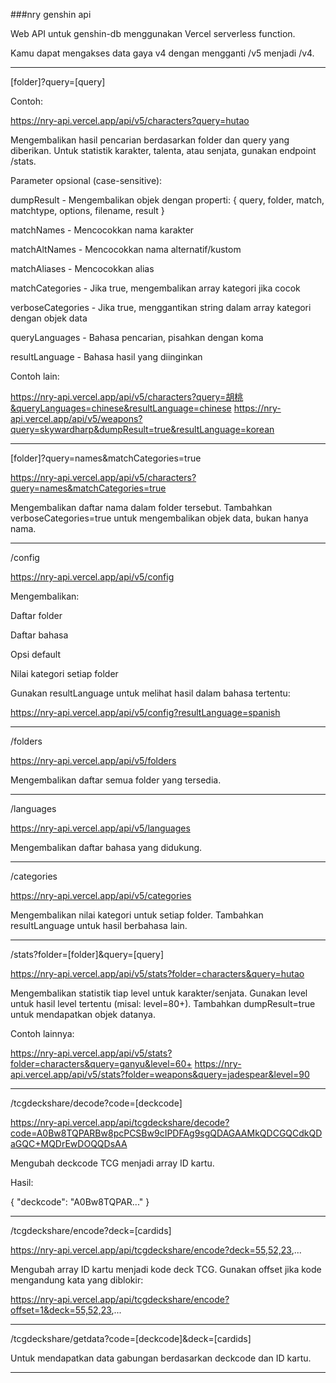 
###nry genshin api

Web API untuk genshin-db menggunakan Vercel serverless function.

Kamu dapat mengakses data gaya v4 dengan mengganti /v5 menjadi /v4.


---

[folder]?query=[query]

Contoh:

https://nry-api.vercel.app/api/v5/characters?query=hutao

Mengembalikan hasil pencarian berdasarkan folder dan query yang diberikan.
Untuk statistik karakter, talenta, atau senjata, gunakan endpoint /stats.

Parameter opsional (case-sensitive):

dumpResult - Mengembalikan objek dengan properti: { query, folder, match, matchtype, options, filename, result }

matchNames - Mencocokkan nama karakter

matchAltNames - Mencocokkan nama alternatif/kustom

matchAliases - Mencocokkan alias

matchCategories - Jika true, mengembalikan array kategori jika cocok

verboseCategories - Jika true, menggantikan string dalam array kategori dengan objek data

queryLanguages - Bahasa pencarian, pisahkan dengan koma

resultLanguage - Bahasa hasil yang diinginkan


Contoh lain:

https://nry-api.vercel.app/api/v5/characters?query=胡桃&queryLanguages=chinese&resultLanguage=chinese
https://nry-api.vercel.app/api/v5/weapons?query=skywardharp&dumpResult=true&resultLanguage=korean


---

[folder]?query=names&matchCategories=true

https://nry-api.vercel.app/api/v5/characters?query=names&matchCategories=true

Mengembalikan daftar nama dalam folder tersebut.
Tambahkan verboseCategories=true untuk mengembalikan objek data, bukan hanya nama.


---

/config

https://nry-api.vercel.app/api/v5/config

Mengembalikan:

Daftar folder

Daftar bahasa

Opsi default

Nilai kategori setiap folder


Gunakan resultLanguage untuk melihat hasil dalam bahasa tertentu:

https://nry-api.vercel.app/api/v5/config?resultLanguage=spanish


---

/folders

https://nry-api.vercel.app/api/v5/folders

Mengembalikan daftar semua folder yang tersedia.


---

/languages

https://nry-api.vercel.app/api/v5/languages

Mengembalikan daftar bahasa yang didukung.


---

/categories

https://nry-api.vercel.app/api/v5/categories

Mengembalikan nilai kategori untuk setiap folder.
Tambahkan resultLanguage untuk hasil berbahasa lain.


---

/stats?folder=[folder]&query=[query]

https://nry-api.vercel.app/api/v5/stats?folder=characters&query=hutao

Mengembalikan statistik tiap level untuk karakter/senjata.
Gunakan level untuk hasil level tertentu (misal: level=80+).
Tambahkan dumpResult=true untuk mendapatkan objek datanya.

Contoh lainnya:

https://nry-api.vercel.app/api/v5/stats?folder=characters&query=ganyu&level=60+
https://nry-api.vercel.app/api/v5/stats?folder=weapons&query=jadespear&level=90


---

/tcgdeckshare/decode?code=[deckcode]

https://nry-api.vercel.app/api/tcgdeckshare/decode?code=A0Bw8TQPARBw8pcPCSBw9cIPDFAg9sgQDAGAAMkQDCGQCdkQDaGQC+MQDrEwDOQQDsAA

Mengubah deckcode TCG menjadi array ID kartu.

Hasil:

{
  "deckcode": "A0Bw8TQPAR..."
}


---

/tcgdeckshare/encode?deck=[cardids]

https://nry-api.vercel.app/api/tcgdeckshare/encode?deck=55,52,23,...

Mengubah array ID kartu menjadi kode deck TCG.
Gunakan offset jika kode mengandung kata yang diblokir:

https://nry-api.vercel.app/api/tcgdeckshare/encode?offset=1&deck=55,52,23,...


---

/tcgdeckshare/getdata?code=[deckcode]&deck=[cardids]

Untuk mendapatkan data gabungan berdasarkan deckcode dan ID kartu.


---